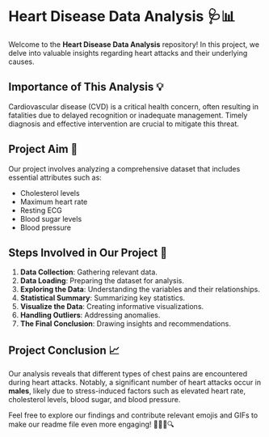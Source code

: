 # Heart Disease Data Analysis 🩺📊

Welcome to the **Heart Disease Data Analysis** repository! In this project, we delve into valuable insights regarding heart attacks and their underlying causes.

## Importance of This Analysis 💡

Cardiovascular disease (CVD) is a critical health concern, often resulting in fatalities due to delayed recognition or inadequate management. Timely diagnosis and effective intervention are crucial to mitigate this threat.

## Project Aim 🎯

Our project involves analyzing a comprehensive dataset that includes essential attributes such as:
- Cholesterol levels
- Maximum heart rate
- Resting ECG
- Blood sugar levels
- Blood pressure

## Steps Involved in Our Project 📝

1. **Data Collection**: Gathering relevant data.
2. **Data Loading**: Preparing the dataset for analysis.
3. **Exploring the Data**: Understanding the variables and their relationships.
4. **Statistical Summary**: Summarizing key statistics.
5. **Visualize the Data**: Creating informative visualizations.
6. **Handling Outliers**: Addressing anomalies.
7. **The Final Conclusion**: Drawing insights and recommendations.

## Project Conclusion 📈

Our analysis reveals that different types of chest pains are encountered during heart attacks. Notably, a significant number of heart attacks occur in **males**, likely due to stress-induced factors such as elevated heart rate, cholesterol levels, blood sugar, and blood pressure.

Feel free to explore our findings and contribute relevant emojis and GIFs to make our readme file even more engaging! 🚀👨‍⚕️🔍

